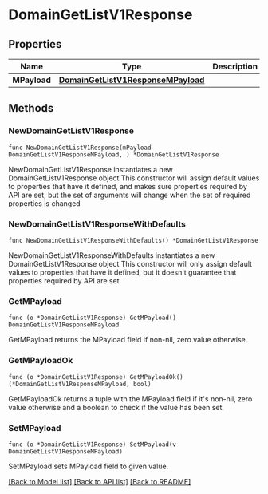 # DomainGetListV1Response

## Properties

Name | Type | Description | Notes
------------ | ------------- | ------------- | -------------
**MPayload** | [**DomainGetListV1ResponseMPayload**](DomainGetListV1ResponseMPayload.md) |  | 

## Methods

### NewDomainGetListV1Response

`func NewDomainGetListV1Response(mPayload DomainGetListV1ResponseMPayload, ) *DomainGetListV1Response`

NewDomainGetListV1Response instantiates a new DomainGetListV1Response object
This constructor will assign default values to properties that have it defined,
and makes sure properties required by API are set, but the set of arguments
will change when the set of required properties is changed

### NewDomainGetListV1ResponseWithDefaults

`func NewDomainGetListV1ResponseWithDefaults() *DomainGetListV1Response`

NewDomainGetListV1ResponseWithDefaults instantiates a new DomainGetListV1Response object
This constructor will only assign default values to properties that have it defined,
but it doesn't guarantee that properties required by API are set

### GetMPayload

`func (o *DomainGetListV1Response) GetMPayload() DomainGetListV1ResponseMPayload`

GetMPayload returns the MPayload field if non-nil, zero value otherwise.

### GetMPayloadOk

`func (o *DomainGetListV1Response) GetMPayloadOk() (*DomainGetListV1ResponseMPayload, bool)`

GetMPayloadOk returns a tuple with the MPayload field if it's non-nil, zero value otherwise
and a boolean to check if the value has been set.

### SetMPayload

`func (o *DomainGetListV1Response) SetMPayload(v DomainGetListV1ResponseMPayload)`

SetMPayload sets MPayload field to given value.



[[Back to Model list]](../README.md#documentation-for-models) [[Back to API list]](../README.md#documentation-for-api-endpoints) [[Back to README]](../README.md)


